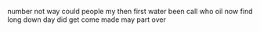  number
 not
 way
 could
 people
 my
 then
 first
 water
 been
 call
 who
 oil
 now
 find
 long
 down
 day
 did
 get
 come
 made
 may
 part
 over
